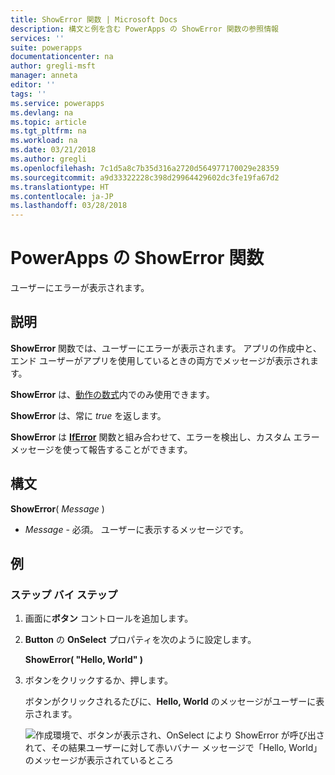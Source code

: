 ```yaml
---
title: ShowError 関数 | Microsoft Docs
description: 構文と例を含む PowerApps の ShowError 関数の参照情報
services: ''
suite: powerapps
documentationcenter: na
author: gregli-msft
manager: anneta
editor: ''
tags: ''
ms.service: powerapps
ms.devlang: na
ms.topic: article
ms.tgt_pltfrm: na
ms.workload: na
ms.date: 03/21/2018
ms.author: gregli
ms.openlocfilehash: 7c1d5a8c7b35d316a2720d564977170029e28359
ms.sourcegitcommit: a9d33322228c398d29964429602dc3fe19fa67d2
ms.translationtype: HT
ms.contentlocale: ja-JP
ms.lasthandoff: 03/28/2018
---
```

# <a name="showerror-function-in-powerapps"></a>PowerApps の ShowError 関数
ユーザーにエラーが表示されます。

## <a name="description"></a>説明
**ShowError** 関数では、ユーザーにエラーが表示されます。  アプリの作成中と、エンド ユーザーがアプリを使用しているときの両方でメッセージが表示されます。

**ShowError** は、[動作の数式](../working-with-formulas-in-depth.md)内でのみ使用できます。

**ShowError** は、常に *true* を返します。

**ShowError** は [**IfError**](function-iferror.md) 関数と組み合わせて、エラーを検出し、カスタム エラー メッセージを使って報告することができます。

## <a name="syntax"></a>構文
**ShowError**( *Message* )

* *Message* - 必須。  ユーザーに表示するメッセージです。 

## <a name="examples"></a>例

### <a name="step-by-step"></a>ステップ バイ ステップ

1. 画面に**ボタン** コントロールを追加します。

2. **Button** の **OnSelect** プロパティを次のように設定します。

    **ShowError( "Hello, World" )**

3. ボタンをクリックするか、押します。  

    ボタンがクリックされるたびに、**Hello, World** のメッセージがユーザーに表示されます。

    ![作成環境で、ボタンが表示され、OnSelect により ShowError が呼び出されて、その結果ユーザーに対して赤いバナー メッセージで「Hello, World」のメッセージが表示されているところ](media/function-showerror/hello-world.png)
